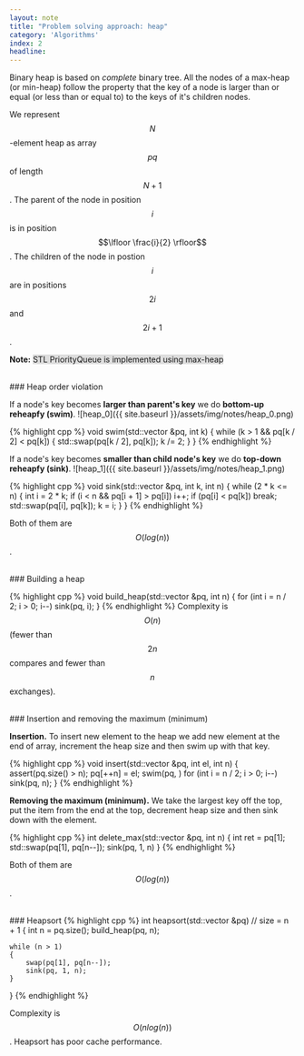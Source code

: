 ```yaml
---
layout: note
title: "Problem solving approach: heap"
category: 'Algorithms'
index: 2
headline: 
---
```


Binary heap is based on _complete_ binary tree. All the nodes of a max-heap (or min-heap) follow the property
that the key of a node is larger than or equal (or less than or equal to) to the keys of it's children nodes.

We represent $$N$$-element heap as array $$pq$$ of length $$N+1$$. The parent of the node in position
$$i$$ is in position $$\lfloor \frac{i}{2} \rfloor$$. The children of the node in postion $$i$$ are in positions
$$2i$$ and $$2i + 1$$.

__Note:__ <span style="background-color:#ddd">STL PriorityQueue is implemented using max-heap</span>

<br>
### Heap order violation

If a node's key becomes **larger than parent's key** we do **bottom-up reheapfy (swim)**.
![heap_0]({{ site.baseurl }}/assets/img/notes/heap_0.png)

{% highlight cpp %}
void swim(std::vector<int> &pq, int k)
{
        while (k > 1 && pq[k / 2] < pq[k])
        {
                std::swap(pq[k / 2], pq[k]);
                k /= 2;
        }
}
{% endhighlight %}

If a node's key becomes **smaller than child node's key** we do **top-down reheapfy (sink)**.
![heap_1]({{ site.baseurl }}/assets/img/notes/heap_1.png)

{% highlight cpp %}
void sink(std::vector<int> &pq, int k, int n)
{
        while (2 * k  <= n)
        {
                int i = 2 * k;
                if (i < n && pq[i + 1] > pq[i])
                        i++;
                if (pq[i] < pq[k])
                        break;
                std::swap(pq[i], pq[k]);
                k = i;
        }
}
{% endhighlight %}

Both of them are $$O(log(n))$$.

<br>
### Building a heap


{% highlight cpp %}
void build_heap(std::vector<int> &pq, int n)
{
    for (int i = n / 2; i > 0; i--)
        sink(pq, i);
}
{% endhighlight %}
Complexity is $$O(n)$$ (fewer than $$2n$$ compares and fewer than $$n$$ exchanges).

<br>
### Insertion and removing the maximum (minimum)

__Insertion.__ To insert new element to the heap we add new element at the end of array, increment the heap size and
then swim up with that key.

{% highlight cpp %}
void insert(std::vector<int> &pq, int el, int n)
{
    assert(pq.size() > n);
    pq[++n] = el;
    swim(pq, ) for (int i = n / 2; i > 0; i--)
        sink(pq, n);
}
{% endhighlight %}

__Removing the maximum (minimum).__
We take the largest key off the top, put the item from the end at the top, decrement heap size and 
then sink down with the element.

{% highlight cpp %}
int delete_max(std::vector<int> &pq, int n)
{
    int ret = pq[1];
    std::swap(pq[1], pq[n--]);
    sink(pq, 1, n)
}
{% endhighlight %}

Both of them are $$O(log(n))$$.

<br>
### Heapsort
{% highlight cpp %}
int heapsort(std::vector<int> &pq) // size = n + 1
{
    int n = pq.size();
    build_heap(pq, n);

    while (n > 1)
    {
        swap(pq[1], pq[n--]);
        sink(pq, 1, n);
    }
}
{% endhighlight %}

Complexity is $$O(n log(n))$$. Heapsort has poor cache performance.


